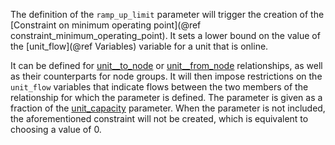 The definition of the `ramp_up_limit` parameter will trigger the creation of the [Constraint on minimum operating point](@ref constraint_minimum_operating_point). It sets a lower bound on the value of the [unit_flow](@ref Variables) variable for a unit that is online.

It can be defined for [unit__to_node](@ref) or [unit__from_node](@ref) relationships, as well as their counterparts for node groups. It will then impose restrictions on the `unit_flow` variables that indicate flows between the two members of the relationship for which the parameter is defined. The parameter is given as a fraction of the [unit\_capacity](@ref) parameter. When the parameter is not included, the aforementioned constraint will not be created, which is equivalent to choosing a value of 0.
